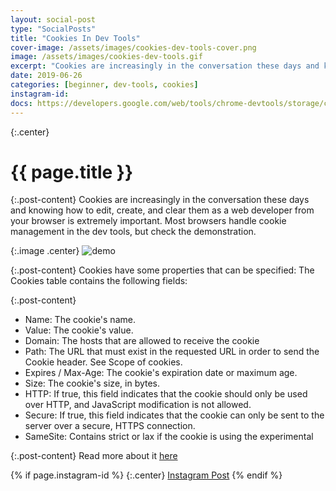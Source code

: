```yaml
---
layout: social-post
type: "SocialPosts"
title: "Cookies In Dev Tools"
cover-image: /assets/images/cookies-dev-tools-cover.png
image: /assets/images/cookies-dev-tools.gif
excerpt: "Cookies are increasingly in the conversation these days and knowing how to edit, create, and clear them as a web developer from your browser is extremely important. "
date: 2019-06-26
categories: [beginner, dev-tools, cookies]
instagram-id: 
docs: https://developers.google.com/web/tools/chrome-devtools/storage/cookies
---
```

{:.center}
# {{ page.title }}

{:.post-content}
Cookies are increasingly in the conversation these days and knowing how to edit, 
create, and clear them as a web developer from your browser is extremely important. 
Most browsers handle cookie management in the dev tools, but check the demonstration.

{:.image .center}
![demo]({{page.image}})

{:.post-content}
Cookies have some properties that can be specified:
The Cookies table contains the following fields:

{:.post-content}
* Name: The cookie's name.
* Value: The cookie's value.
* Domain: The hosts that are allowed to receive the cookie
* Path: The URL that must exist in the requested URL in order to send the Cookie header. See Scope of cookies.
* Expires / Max-Age: The cookie's expiration date or maximum age. 
* Size: The cookie's size, in bytes.
* HTTP: If true, this field indicates that the cookie should only be used over HTTP, and JavaScript modification is not allowed.
* Secure: If true, this field indicates that the cookie can only be sent to the server over a secure, HTTPS connection. 
* SameSite: Contains strict or lax if the cookie is using the experimental 

{:.post-content}
Read more about it <a href="{{page.docs}}" target="_blank">here</a>

{% if page.instagram-id %}
{:.center}
<a class="insta-link" href="https://www.instagram.com/p/{{page.instagram-id}}" target="_blank">Instagram Post</a>
{% endif %}
